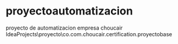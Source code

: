 # proyectoautomatizacion
proyecto de automatizacion 
empresa choucair  IdeaProjects\proyecto\co.com.choucair.certification.proyectobase
